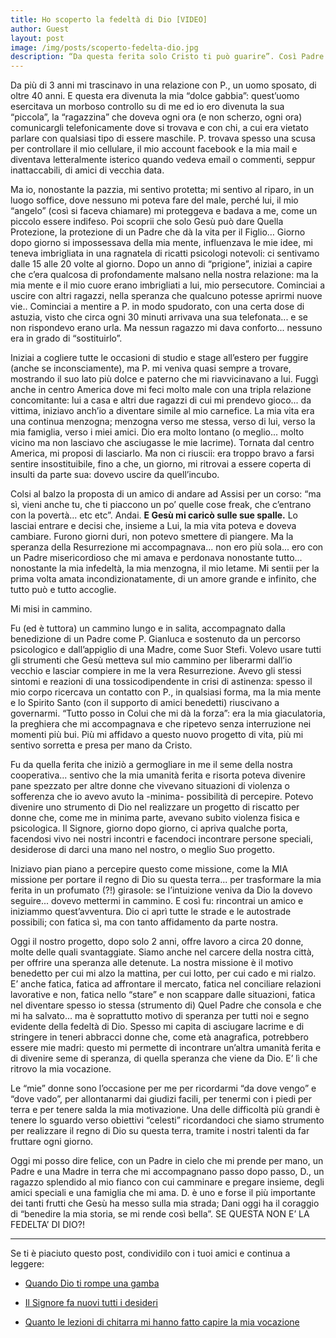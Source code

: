 ```yaml
---
title: Ho scoperto la fedeltà di Dio [VIDEO]
author: Guest
layout: post
image: /img/posts/scoperto-fedelta-dio.jpg
description: “Da questa ferita solo Cristo ti può guarire”. Così Padre Gianluca al corso zero di maggio 2012 mi incitava a prendere in mano la mia vita. Io, neolaureata alla “prestigiosa” Bocconi, con esperienze di lavoro in Europa e oltreoceano, non ero in grado di girare pagina e lasciarmi amare. 
---
```


Da più di 3 anni mi trascinavo in una relazione con P., un uomo sposato, di oltre 40 anni. E questa era divenuta la mia “dolce gabbia”: quest’uomo esercitava un morboso controllo su di me ed io ero divenuta la sua “piccola”, la “ragazzina” che doveva ogni ora (e non scherzo, ogni ora) comunicargli telefonicamente dove si trovava e con chi, a cui era vietato parlare con qualsiasi tipo di essere maschile. P. trovava spesso una scusa per controllare il mio cellulare, il mio account facebook e la mia mail e diventava letteralmente isterico quando vedeva email o commenti, seppur inattaccabili, di amici di vecchia data.

Ma io, nonostante la pazzia, mi sentivo protetta; mi sentivo al riparo, in un luogo soffice, dove nessuno mi poteva fare del male, perché lui, il mio “angelo” (così si faceva chiamare) mi proteggeva e badava a me, come un piccolo essere indifeso. Poi scoprii che solo Gesù può dare Quella Protezione, la protezione di un Padre che dà la vita per il Figlio…
Giorno dopo giorno si impossessava della mia mente, influenzava le mie idee, mi teneva imbrigliata in una ragnatela di ricatti psicologi notevoli: ci sentivamo dalle 15 alle 20 volte al giorno. Dopo un anno di “prigione”, iniziai a capire che c’era qualcosa di profondamente malsano nella nostra relazione: ma la mia mente e il mio cuore erano imbrigliati a lui, mio persecutore. Cominciai a uscire con altri ragazzi, nella speranza che qualcuno potesse aprirmi nuove vie.. Cominciai a mentire a P. in modo spudorato, con una certa dose di astuzia, visto che circa ogni 30 minuti arrivava una sua telefonata... e se non rispondevo erano urla. Ma nessun ragazzo mi dava conforto... nessuno era in grado di “sostituirlo”.

Iniziai a cogliere tutte le occasioni di studio e stage all’estero per fuggire (anche se inconsciamente), ma P. mi veniva quasi sempre a trovare, mostrando il suo lato più dolce e paterno che mi riavvicinavano a lui. Fuggì anche in centro America dove mi feci molto male con una tripla relazione concomitante: lui a casa e altri due ragazzi di cui mi prendevo gioco... da vittima, iniziavo anch’io a diventare simile al mio carnefice.
La mia vita era una continua menzogna; menzogna verso me stessa, verso di lui, verso la mia famiglia, verso i miei amici. Dio era molto lontano (o meglio... molto vicino ma non lasciavo che asciugasse le mie lacrime). Tornata dal centro America, mi proposi di lasciarlo. Ma non ci riuscii: era troppo bravo a farsi sentire insostituibile, fino a che, un giorno, mi ritrovai a essere coperta di insulti da parte sua: dovevo uscire da quell’incubo.

Colsi al balzo la proposta di un amico di andare ad Assisi per un corso: “ma sì, vieni anche tu, che ti piaccono un po’ quelle cose freak, che c’entrano con la povertà... etc etc”.
Andai. **E Gesù mi caricò sulle sue spalle.** Lo lasciai entrare e decisi che, insieme a Lui, la mia vita poteva e doveva cambiare.  Furono giorni duri, non potevo smettere di piangere. Ma la speranza della Resurrezione mi accompagnava... non ero più sola... ero con un Padre misericordioso che mi amava e perdonava nonostante tutto... nonostante la mia infedeltà, la mia menzogna, il mio letame. Mi sentii per la prima volta amata incondizionatamente, di un amore grande e infinito, che tutto può e tutto accoglie.

Mi misi in cammino. 

Fu (ed è tuttora) un cammino lungo e in salita, accompagnato dalla benedizione di un Padre come P. Gianluca e sostenuto da un percorso psicologico e dall’appiglio di una Madre, come Suor Stefi. Volevo usare tutti gli strumenti che Gesù metteva sul mio cammino per liberarmi dall’io vecchio e lasciar compiere in me la vera Resurrezione.  Avevo gli stessi sintomi e reazioni di una tossicodipendente in crisi di astinenza: spesso il mio corpo ricercava un contatto con P., in qualsiasi forma, ma la mia mente e lo Spirito Santo (con il supporto di amici benedetti) riuscivano a governarmi. “Tutto posso in Colui che mi dà la forza”: era la mia giaculatoria, la preghiera che mi accompagnava e che ripetevo senza interruzione nei momenti più bui. Più mi affidavo a questo nuovo progetto di vita, più mi sentivo sorretta e presa per mano da Cristo.

Fu da quella ferita che iniziò a germogliare in me il seme della nostra cooperativa... sentivo che la mia umanità ferita e risorta poteva divenire pane spezzato per altre donne che vivevano situazioni di violenza o sofferenza che io avevo avuto la -minima- possibilità di percepire. Potevo divenire uno strumento di Dio nel realizzare un progetto di riscatto per donne che, come me in minima parte, avevano subito violenza fisica e psicologica.
Il Signore, giorno dopo giorno, ci apriva qualche porta, facendosi vivo nei nostri incontri e facendoci incontrare persone speciali, desiderose di darci una mano nel nostro, o meglio Suo progetto.

Iniziavo pian piano a percepire questo come missione, come la MIA missione per portare il regno di Dio su questa terra... per trasformare la mia ferita in un profumato (?!) girasole: se l’intuizione veniva da Dio la dovevo seguire... dovevo mettermi in cammino. E così fu: rincontrai un amico e iniziammo quest’avventura. Dio ci aprì tutte le strade e le autostrade possibili; con fatica sì, ma con tanto affidamento da parte nostra.

Oggi il nostro progetto, dopo solo 2 anni, offre lavoro a circa 20 donne, molte delle quali svantaggiate. Siamo anche nel carcere della nostra città, per offrire una speranza alle detenute. 
La nostra missione è il motivo benedetto per cui mi alzo la mattina, per cui lotto, per cui cado e mi rialzo. E’ anche fatica, fatica ad affrontare il mercato, fatica nel conciliare relazioni lavorative e non, fatica nello “stare” e non scappare dalle situazioni, fatica nel diventare spesso io stessa (strumento di) Quel Padre che consola e che mi ha salvato... ma è soprattutto motivo di speranza per tutti noi e segno evidente della fedeltà di Dio. Spesso mi capita di asciugare lacrime e di stringere in teneri abbracci donne che, come età anagrafica, potrebbero essere mie madri: questo mi permette di incontrare un’altra umanità ferita e di divenire seme di speranza, di quella speranza che viene da Dio. E’ lì che ritrovo la mia vocazione.

Le “mie” donne sono l’occasione per me per ricordarmi “da dove vengo” e “dove vado”, per allontanarmi dai giudizi facili, per tenermi con i piedi per terra e per tenere salda la mia motivazione. Una delle difficoltà più grandi è tenere lo sguardo verso obiettivi “celesti” ricordandoci che siamo strumento per realizzare il regno di Dio su questa terra, tramite i nostri talenti da far fruttare ogni giorno.

Oggi mi posso dire felice, con un Padre in cielo che mi prende per mano, un Padre e una Madre in terra che mi accompagnano passo dopo passo, D., un ragazzo splendido al mio fianco con cui camminare e pregare insieme, degli amici speciali e una famiglia che mi ama. 
D. è uno e forse il più importante dei tanti frutti che Gesù ha messo sulla mia strada; Dani oggi ha il coraggio di “benedire la mia storia, se mi rende così bella”. SE QUESTA NON E’ LA FEDELTA’ DI DIO?! 

---

Se ti è piaciuto questo post, condividilo con i tuoi amici e continua a leggere:

- [Quando Dio ti rompe una gamba](http://5p2p.it/2013/04/12/quando-dio-ti-rompe-una-gamba.html)

- [Il Signore fa nuovi tutti i desideri](http://5p2p.it/2014/01/14/nuovi-desideri.html)

- [Quanto le lezioni di chitarra mi hanno fatto capire la mia vocazione](http://5p2p.it/2013/10/09/quanto-le-lezioni-di-chitarra.html)

